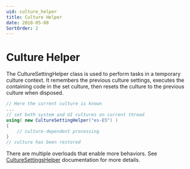 ```yaml
---
uid: culture_helper
title: Culture Helper
date: 2018-05-08
SortOrder: 2
---
```

# Culture Helper

The CultureSettingHelper class is used to perform tasks in a temporary culture context. It remembers the previous culture settings, executes the containing code in the set culture, then resets the culture to the previous culture when disposed.

```csharp
// Here the current culture is known
...
// set both system and UI cultures on current thread
using( new CultureSettingHelper("es-ES") )
{
    // culture-dependent processing
}
// culture has been restored
```

There are multiple overloads that enable more behaviors. See [CultureSettingsHelper](https://community.superoffice.com/documentation/SDK/SO.NetServer.Data.Access/html/T_SuperOffice_Globalization_CultureSettingHelper.htm) documentation for more details.
